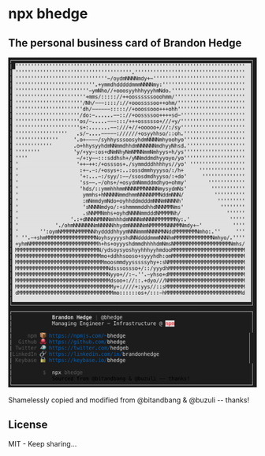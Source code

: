 # npx bhedge

## The personal business card of Brandon Hedge
![](https://github.com/bhedge/node-card/raw/master/card.png)

Shamelessly copied and modified from @bitandbang & @buzuli -- thanks!

## License
MIT - Keep sharing...